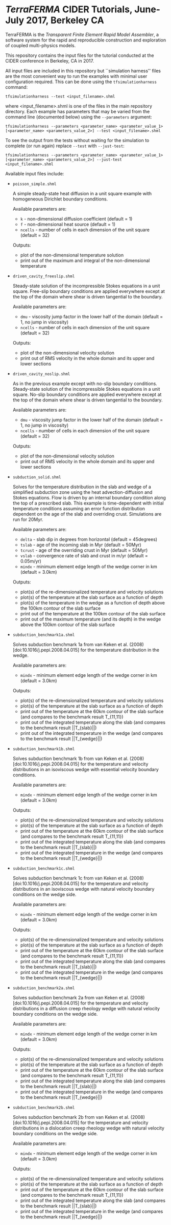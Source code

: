 # *TerraFERMA* CIDER Tutorials, June-July 2017, Berkeley CA

TerraFERMA is the *Transparent Finite Element Rapid Model Assembler*, a software system for the  rapid and reproducible construction and exploration of  coupled  multi-physics models.  

This repository contains the input files for the tutorial conducted at the CIDER conference in Berkeley, CA in 2017.

All input files are included in this repository but ``simulation harness'' files are the most convenient way to run the examples
with minimal user configuration required.  This can be done using the `tfsimulationharness` command:

    tfsimulationharness --test <input_filename>.shml

where <input_filename>.shml is one of the files in the main repository directory.  Each example has parameters that may be varied
from the command line (documented below) using the `--parameters` argument:

    tfsimulationharness --parameters <parameter_name> <parameter_value_1> [<parameter_name> <parameters_value_2>] --test <input_filename>.shml

To see the output from the tests without waiting for the simulation to complete (or run again) replace `--test` with `--just-test`:

    tfsimulationharness --parameters <parameter_name> <parameter_value_1> [<parameter_name> <parameters_value_2>] --just-test <input_filename>.shml

Available input files include:

* `poisson_simple.shml`
   
  A simple steady-state heat diffusion in a unit square example with homogeneous Dirichlet boundary conditions.

  Available parameters are:

  * `k` - non-dimensional diffusion coefficient (default = 1)
  * `f` - non-dimensional heat source (default = 1)
  * `ncells` - number of cells in each dimension of the unit square (default = 32)

  Outputs:

  * plot of the non-dimensional temperature solution
  * print out of the maximum and integral of the non-dimensional temperature

* `driven_cavity_freeslip.shml`
   
  Steady-state solution of the incompressible Stokes equations in a unit square. Free-slip boundary conditions are applied
everywhere except at the top of the domain where shear is driven tangential to the boundary.

  Available parameters are:

  * `dmu` - viscosity jump factor in the lower half of the domain (default = 1, no jump in viscosity)
  * `ncells` - number of cells in each dimension of the unit square (default = 32)

  Outputs:

  * plot of the non-dimensional velocity solution
  * print out of RMS velocity in the whole domain and its upper and lower sections

* `driven_cavity_noslip.shml`
   
  As in the previous example except with no-slip boundary conditions.  Steady-state solution of the incompressible Stokes equations in a unit square. No-slip boundary conditions are applied
everywhere except at the top of the domain where shear is driven tangential to the boundary.

  Available parameters are:

  * `dmu` - viscosity jump factor in the lower half of the domain (default = 1, no jump in viscosity)
  * `ncells` - number of cells in each dimension of the unit square (default = 32)

  Outputs:

  * plot of the non-dimensional velocity solution
  * print out of RMS velocity in the whole domain and its upper and lower sections

* `subduction_solid.shml`

  Solves for the temperature distribution in the slab and wedge of a simplified subduction zone using the heat advection-diffusion
and Stokes equations.  Flow is driven by an internal boundary condition along the top of a prescribed slab.  This example is
time-dependent with initial temperature conditions assuming an error function distribution dependent on the age of the slab and
overriding crust.  Simulations are run for 20Myr.

  Available parameters are:

  * `delta` - slab dip in degrees from horizontal (default = 45degrees)
  * `tslab` - age of the incoming slab in Myr (default =  50Myr)
  * `tcrust` - age of the overriding crust in Myr (default = 50Myr)
  * `vslab` - convergence rate of slab and crust in m/yr (default = 0.05m/yr)
  * `mindx` - minimum element edge length of the wedge corner in km (default = 3.0km)

  Outputs:
  * plot(s) of the re-dimensionalized temperature and velocity solutions
  * plot(s) of the temperature at the slab surface as a function of depth
  * plot(s) of the temperature in the wedge as a function of depth above the 100km contour of the slab surface
  * print out of the temperature at the 100km contour of the slab surface
  * print out of the maximum temperature (and its depth) in the wedge above the 100km contour of the slab surface

* `subduction_benchmark1a.shml`

  Solves subduction benchmark 1a from van Keken et al. (2008) [doi:10.1016/j.pepi.2008.04.015] for the temperature distribution in
the wedge.

  Available parameters are:

  * `mindx` - minimum element edge length of the wedge corner in km (default = 3.0km)

  Outputs:
  * plot(s) of the re-dimensionalized temperature and velocity solutions
  * plot(s) of the temperature at the slab surface as a function of depth
  * print out of the temperature at the 60km contour of the slab surface (and compares to the benchmark result T_{11,11})
  * print out of the integrated temperature along the slab (and compares to the benchmark result ||T_{slab}||)
  * print out of the integrated temperature in the wedge (and compares to the benchmark result ||T_{wedge}||)

* `subduction_benchmark1b.shml`

  Solves subduction benchmark 1b from van Keken et al. (2008) [doi:10.1016/j.pepi.2008.04.015] for the temperature and velocity
distributions in an isoviscous wedge with essential velocity boundary conditions.

  Available parameters are:

  * `mindx` - minimum element edge length of the wedge corner in km (default = 3.0km)

  Outputs:
  * plot(s) of the re-dimensionalized temperature and velocity solutions
  * plot(s) of the temperature at the slab surface as a function of depth
  * print out of the temperature at the 60km contour of the slab surface (and compares to the benchmark result T_{11,11})
  * print out of the integrated temperature along the slab (and compares to the benchmark result ||T_{slab}||)
  * print out of the integrated temperature in the wedge (and compares to the benchmark result ||T_{wedge}||)

* `subduction_benchmark1c.shml`

  Solves subduction benchmark 1c from van Keken et al. (2008) [doi:10.1016/j.pepi.2008.04.015] for the temperature and velocity
distributions in an isoviscous wedge with natural velocity boundary conditions on the wedge side.

  Available parameters are:

  * `mindx` - minimum element edge length of the wedge corner in km (default = 3.0km)

  Outputs:
  * plot(s) of the re-dimensionalized temperature and velocity solutions
  * plot(s) of the temperature at the slab surface as a function of depth
  * print out of the temperature at the 60km contour of the slab surface (and compares to the benchmark result T_{11,11})
  * print out of the integrated temperature along the slab (and compares to the benchmark result ||T_{slab}||)
  * print out of the integrated temperature in the wedge (and compares to the benchmark result ||T_{wedge}||)

* `subduction_benchmark2a.shml`

  Solves subduction benchmark 2a from van Keken et al. (2008) [doi:10.1016/j.pepi.2008.04.015] for the temperature and velocity
distributions in a diffusion creep rheology wedge with natural velocity boundary conditions on the wedge side.

  Available parameters are:

  * `mindx` - minimum element edge length of the wedge corner in km (default = 3.0km)

  Outputs:
  * plot(s) of the re-dimensionalized temperature and velocity solutions
  * plot(s) of the temperature at the slab surface as a function of depth
  * print out of the temperature at the 60km contour of the slab surface (and compares to the benchmark result T_{11,11})
  * print out of the integrated temperature along the slab (and compares to the benchmark result ||T_{slab}||)
  * print out of the integrated temperature in the wedge (and compares to the benchmark result ||T_{wedge}||)

* `subduction_benchmark2b.shml`

  Solves subduction benchmark 2b from van Keken et al. (2008) [doi:10.1016/j.pepi.2008.04.015] for the temperature and velocity
distributions in a dislocation creep rheology wedge with natural velocity boundary conditions on the wedge side.

  Available parameters are:

  * `mindx` - minimum element edge length of the wedge corner in km (default = 3.0km)

  Outputs:
  * plot(s) of the re-dimensionalized temperature and velocity solutions
  * plot(s) of the temperature at the slab surface as a function of depth
  * print out of the temperature at the 60km contour of the slab surface (and compares to the benchmark result T_{11,11})
  * print out of the integrated temperature along the slab (and compares to the benchmark result ||T_{slab}||)
  * print out of the integrated temperature in the wedge (and compares to the benchmark result ||T_{wedge}||)

